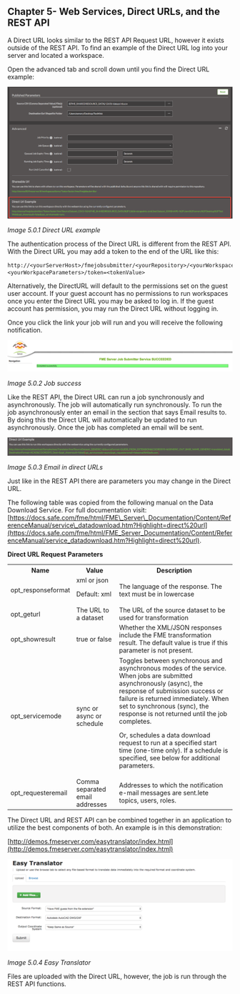 ## Chapter 5- Web Services, Direct URLs, and the REST API


A Direct URL looks similar to the REST API Request URL, however it
exists outside of the REST API. To find an example of the Direct URL log
into your server and located a workspace.

Open the advanced tab and scroll down until you find the Direct URL
example:

![](./Images/image5.0.1.DirectURL.png)

*Image 5.0.1 Direct URL example*

The authentication process of the Direct URL is different from the REST
API. With the Direct URL you may add a token to the end of the URL like this:

    http://<yourServerHost>/fmejobsubmitter/<yourRepository>/<yourWorkspace>?<yourWorkpaceParameters>/token=<tokenValue>

Alternatively,  the DirectURL will default to the permissions set on the guest user account. If your guest
account has no permissions to run workspaces once you enter the Direct
URL you may be asked to log in. If the guest account has permission, you
may run the Direct URL without logging in.

Once you click the link your job will run and you will receive the
following notification.

![](./Images/image5.0.2.JobSuccess.png)

*Image 5.0.2 Job success*

Like the REST API, the Direct URL can run a job synchronously and
asynchronously. The job will automatically run synchronously. To run the
job asynchronously enter an email in the section that says Email results
to. By doing this the Direct URL will automatically be updated to run
asynchronously. Once the job has completed an email will be sent.

![](./Images/image5.0.3.EmailDirectURL.png)

*Image 5.0.3 Email in direct URLs*

Just like in the REST API there are parameters you may change in the
Direct URL.

The following table was copied from the following manual on the Data
Download Service. For full documentation visit:
[https://docs.safe.com/fme/html/FME\_Server\_Documentation/Content/ReferenceManual/service\_datadownload.htm?Highlight=direct%20url](https://docs.safe.com/fme/html/FME_Server_Documentation/Content/ReferenceManual/service_datadownload.htm?Highlight=direct%20url).

**Direct URL Request** **Parameters**

<table>

<tr>
<th>Name</th>
<th>Value</th>
<th>Description</th>
</tr>

<tr>
<td>opt_responseformat</td>
<td>xml or json

Default: xml
</td>
<td>The language of the response. The text must be in lowercase </td>
</tr>

<tr>
<td>opt_geturl</td>
<td>The URL to a dataset</td>
<td>The URL of the source dataset to be used for transformation</td>
</tr>

<tr>
<td>opt_showresult</td>
<td>true or false</td>
<td>Whether the XML/JSON responses include the FME transformation result. The default value is true if this parameter is not present.
</td>
</tr>

<tr>
<td>opt_servicemode</td>
<td>sync or async or schedule</td>
<td>Toggles between synchronous and asynchronous modes of the service. When jobs are submitted asynchronously (async), the response of submission success or failure is returned immediately. When set to synchronous (sync), the response is not returned until the job completes.

Or, schedules a data download request to run at a specified start time (one-time only). If a schedule is specified, see below for additional parameters.</td>
</tr>

<tr>
<td>opt_requesteremail</td>
<td>Comma separated email addresses</td>
<td>Addresses to which the notification e-mail messages are sent.lete topics, users, roles.</td>
</tr>


</table>



The Direct URL and REST API can be combined together in an application
to utilize the best components of both. An example is in this
demonstration:

[http://demos.fmeserver.com/easytranslator/index.html](http://demos.fmeserver.com/easytranslator/index.html)

![](./Images/image5.0.4.EasyTranslator.png)

*Image 5.0.4 Easy Translator*

Files are uploaded with the Direct URL, however, the job is run through
the REST API functions.
